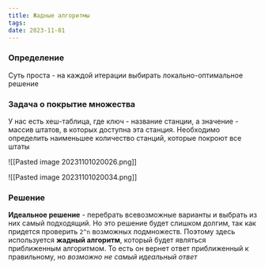 ```yaml
---
title: Жадные алгоритмы
tags: 
date: 2023-11-01
---
```

### Определение
Суть проста - на каждой итерации выбирать локально-оптимальное решение
### Задача о покрытие множества
У нас есть хеш-таблица, где ключ - название станции, а значение - массив штатов, в которых доступна эта станция. Необходимо определить наименьшее количество станций, которые покроют все штаты

![[Pasted image 20231101020026.png]]

![[Pasted image 20231101020034.png]]
### Решение
**Идеальное решение** - перебрать всевозможные варианты и выбрать из них самый подходящий. Но это решение будет слишком долгим, так как придется проверить `2^n` возможных подмножеств.
Поэтому здесь используется **жадный алгоритм**, который будет являться приближенным алгоритмом. То есть он вернет ответ приближенный к правильному, но _возможно не самый идеальный ответ_